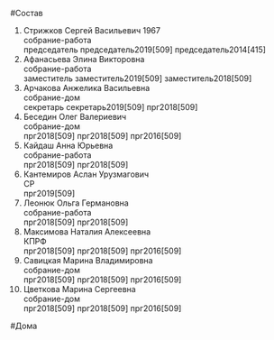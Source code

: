 #Состав  
1. Стрижков Сергей Васильевич 1967  
    собрание-работа  
    председатель председатель2019[509] председатель2014[415]  
2. Афанасьева Элина Викторовна  
    собрание-работа  
    заместитель заместитель2019[509] заместитель2018[509]  
3. Арчакова Анжелика Васильевна  
    собрание-дом  
    секретарь секретарь2019[509] прг2018[509]  
4. Беседин Олег Валериевич  
    собрание-дом  
    прг2018[509] прг2018[509] прг2016[509]  
5. Кайдаш Анна Юрьевна  
    собрание-работа  
    прг2018[509] прг2018[509]  
6. Кантемиров Аслан Урузмагович  
    СР  
    прг2019[509]  
7. Леонюк Ольга Германовна  
    собрание-работа  
    прг2018[509] прг2018[509]  
8. Максимова Наталия Алексеевна  
    КПРФ  
    прг2018[509] прг2018[509] прг2016[509]  
9. Савицкая Марина Владимировна  
    собрание-дом  
    прг2018[509] прг2018[509] прг2016[509]  
10. Цветкова Марина Сергеевна  
    собрание-дом  
    прг2018[509] прг2018[509] прг2016[509]  
  
#Дома  
